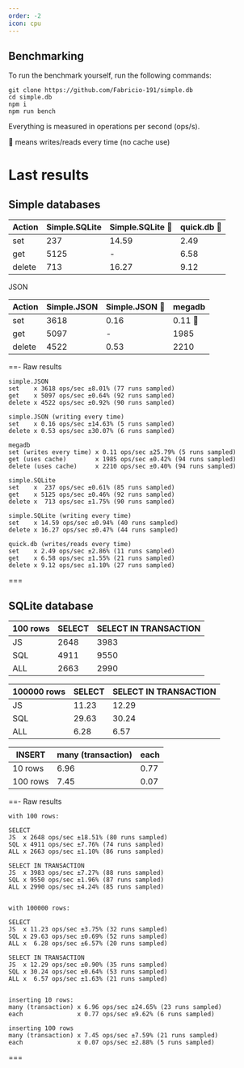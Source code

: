 ```yaml
---
order: -2
icon: cpu
---
```


## Benchmarking

To run the benchmark yourself, run the following commands:

```
git clone https://github.com/Fabricio-191/simple.db
cd simple.db
npm i
npm run bench
```

Everything is measured in operations per second (ops/s).

🔸 means writes/reads every time (no cache use)

# Last results

## Simple databases

Action | Simple.SQLite | Simple.SQLite 🔸  | quick.db 🔸  
-------|---------------|-------------------|------------
set    | 237           | 14.59             | 2.49
get    | 5125          | -                 | 6.58 
delete | 713           | 16.27             | 9.12

JSON

Action | Simple.JSON | Simple.JSON 🔸  | megadb
-------|-------------|-----------------|--------
set    |     3618    |  0.16           |  0.11 🔸   
get    |     5097    | -               |  1985
delete |     4522    |  0.53           |  2210

<!--
```mermaid
gantt
	title SQLite
    dateFormat x
    axisFormat %s

    section Simple.SQLite
    get    : 0, 5125s
    set    : 0, 237s
    delete : 0, 713s

    section Simple.SQLite 🔸
    get    : 0, 14.59s
    delete : 0, 16.27s

    section quick.db 🔸
    get    : 0, 2.49s
    set    : 0, 6.58s
    delete : 0, 9.12s
```

```mermaid
gantt
	title JSON
    dateFormat x
    axisFormat %s

    section Simple.JSON
    get    :0, 3618s
    set    :0, 5097s
    delete :0, 4522s

    section Simple.JSON 🔸
    get    :0, 0.16s
    delete :0, 0.53s

    section megadb
    get 🔸 :0, 0.11s 
    set    :0, 1985s
    delete :0, 2210s
```
-->

==- Raw results
```
simple.JSON
set    x 3618 ops/sec ±8.01% (77 runs sampled)
get    x 5097 ops/sec ±0.64% (92 runs sampled)
delete x 4522 ops/sec ±0.92% (90 runs sampled)

simple.JSON (writing every time)
set    x 0.16 ops/sec ±14.63% (5 runs sampled)
delete x 0.53 ops/sec ±30.07% (6 runs sampled)

megadb
set (writes every time) x 0.11 ops/sec ±25.79% (5 runs sampled)
get (uses cache)        x 1985 ops/sec ±0.42% (94 runs sampled)
delete (uses cache)     x 2210 ops/sec ±0.40% (94 runs sampled)

simple.SQLite
set    x  237 ops/sec ±0.61% (85 runs sampled)
get    x 5125 ops/sec ±0.46% (92 runs sampled)
delete x  713 ops/sec ±1.75% (90 runs sampled)

simple.SQLite (writing every time)
set    x 14.59 ops/sec ±0.94% (40 runs sampled)
delete x 16.27 ops/sec ±0.47% (44 runs sampled)

quick.db (writes/reads every time)
set    x 2.49 ops/sec ±2.86% (11 runs sampled)
get    x 6.58 ops/sec ±1.55% (21 runs sampled)
delete x 9.12 ops/sec ±1.10% (27 runs sampled)
```
===

## SQLite database

100 rows    | SELECT        | SELECT IN TRANSACTION
------------|---------------|----------------------
JS          | 2648          | 3983                 
SQL         | 4911          | 9550                 
ALL         | 2663          | 2990 

100000 rows | SELECT        | SELECT IN TRANSACTION
------------|---------------|----------------------
JS          | 11.23         | 12.29                 
SQL         | 29.63         | 30.24                 
ALL         | 6.28          | 6.57 

INSERT      | many (transaction) | each
------------|--------------------|----------------------
10 rows     | 6.96               | 0.77                 
100 rows    | 7.45               | 0.07            

<!--
```mermaid
gantt
	title 100 rows
    dateFormat x
    axisFormat %s

    section SELECT
    JS    :0, 2648s
    SQL   :0, 4911s
    ALL   :0, 2663s

    section SELECT IN TRANSACTION
    JS    :0, 3983s
    SQL   :0, 9550s
    ALL   :0, 2990s
```

```mermaid
gantt
	title 100000 rows
    dateFormat X
    axisFormat %s

    section SELECT
    JS    :0.0, 11.23
    SQL   :0.0, 29.63
    ALL   :0.0, 6.28

    section SELECT IN TRANSACTION
    JS    :0.0, 12.29
    SQL   :0.0, 30.24
    ALL   :0.0, 6.57
```
-->

==- Raw results
```
with 100 rows:

SELECT
JS  x 2648 ops/sec ±18.51% (80 runs sampled)
SQL x 4911 ops/sec ±7.76% (74 runs sampled)
ALL x 2663 ops/sec ±1.10% (86 runs sampled)

SELECT IN TRANSACTION
JS  x 3983 ops/sec ±7.27% (88 runs sampled)
SQL x 9550 ops/sec ±1.96% (87 runs sampled)
ALL x 2990 ops/sec ±4.24% (85 runs sampled)


with 100000 rows:

SELECT
JS  x 11.23 ops/sec ±3.75% (32 runs sampled)
SQL x 29.63 ops/sec ±0.69% (52 runs sampled)
ALL x  6.28 ops/sec ±6.57% (20 runs sampled)

SELECT IN TRANSACTION
JS  x 12.29 ops/sec ±0.90% (35 runs sampled)
SQL x 30.24 ops/sec ±0.64% (53 runs sampled)
ALL x  6.57 ops/sec ±1.63% (21 runs sampled)


inserting 10 rows:
many (transaction) x 6.96 ops/sec ±24.65% (23 runs sampled)
each               x 0.77 ops/sec ±9.62% (6 runs sampled)

inserting 100 rows
many (transaction) x 7.45 ops/sec ±7.59% (21 runs sampled)
each               x 0.07 ops/sec ±2.88% (5 runs sampled)
```
===